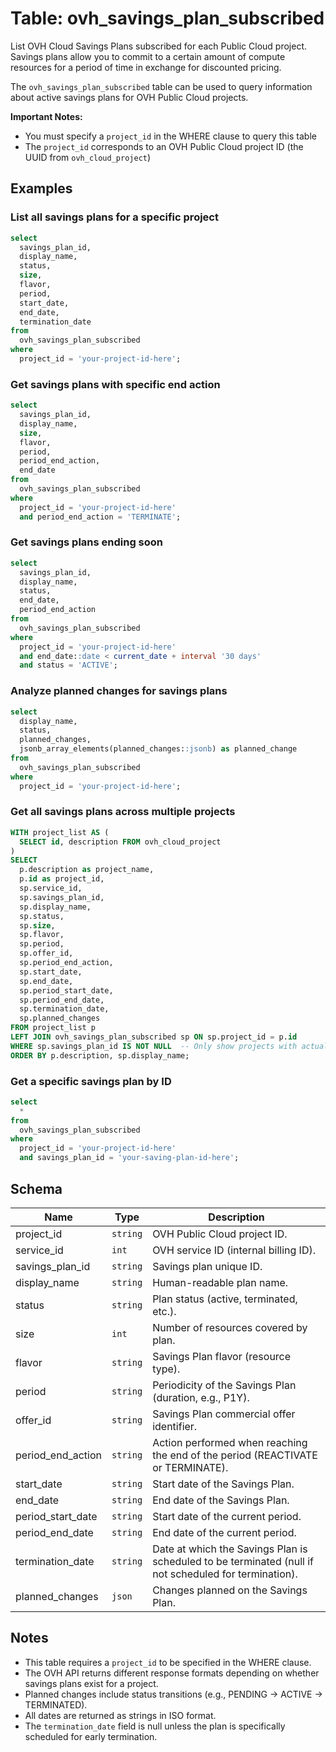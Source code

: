 # Table: ovh_savings_plan_subscribed

List OVH Cloud Savings Plans subscribed for each Public Cloud project. Savings plans allow you to commit to a certain amount of compute resources for a period of time in exchange for discounted pricing.

The `ovh_savings_plan_subscribed` table can be used to query information about active savings plans for OVH Public Cloud projects.

**Important Notes:**
- You must specify a `project_id` in the WHERE clause to query this table
- The `project_id` corresponds to an OVH Public Cloud project ID (the UUID from `ovh_cloud_project`)

## Examples

### List all savings plans for a specific project

```sql
select
  savings_plan_id,
  display_name,
  status,
  size,
  flavor,
  period,
  start_date,
  end_date,
  termination_date
from
  ovh_savings_plan_subscribed
where
  project_id = 'your-project-id-here';
```

### Get savings plans with specific end action

```sql
select
  savings_plan_id,
  display_name,
  size,
  flavor,
  period,
  period_end_action,
  end_date
from
  ovh_savings_plan_subscribed
where
  project_id = 'your-project-id-here'
  and period_end_action = 'TERMINATE';
```

### Get savings plans ending soon

```sql
select
  savings_plan_id,
  display_name,
  status,
  end_date,
  period_end_action
from
  ovh_savings_plan_subscribed
where
  project_id = 'your-project-id-here'
  and end_date::date < current_date + interval '30 days'
  and status = 'ACTIVE';
```

### Analyze planned changes for savings plans

```sql
select
  display_name,
  status,
  planned_changes,
  jsonb_array_elements(planned_changes::jsonb) as planned_change
from
  ovh_savings_plan_subscribed
where
  project_id = 'your-project-id-here';
```

### Get all savings plans across multiple projects

```sql
WITH project_list AS (
  SELECT id, description FROM ovh_cloud_project
)
SELECT 
  p.description as project_name,
  p.id as project_id,
  sp.service_id,
  sp.savings_plan_id,
  sp.display_name,
  sp.status,
  sp.size,
  sp.flavor,
  sp.period,
  sp.offer_id,
  sp.period_end_action,
  sp.start_date,
  sp.end_date,
  sp.period_start_date,
  sp.period_end_date,
  sp.termination_date,
  sp.planned_changes
FROM project_list p
LEFT JOIN ovh_savings_plan_subscribed sp ON sp.project_id = p.id
WHERE sp.savings_plan_id IS NOT NULL  -- Only show projects with actual savings plans
ORDER BY p.description, sp.display_name;
```

### Get a specific savings plan by ID

```sql
select
  *
from
  ovh_savings_plan_subscribed
where
  project_id = 'your-project-id-here'
  and savings_plan_id = 'your-saving-plan-id-here';
```

## Schema

| Name | Type | Description |
|------|------|-------------|
| project_id | `string` | OVH Public Cloud project ID. |
| service_id | `int` | OVH service ID (internal billing ID). |
| savings_plan_id | `string` | Savings plan unique ID. |
| display_name | `string` | Human-readable plan name. |
| status | `string` | Plan status (active, terminated, etc.). |
| size | `int` | Number of resources covered by plan. |
| flavor | `string` | Savings Plan flavor (resource type). |
| period | `string` | Periodicity of the Savings Plan (duration, e.g., P1Y). |
| offer_id | `string` | Savings Plan commercial offer identifier. |
| period_end_action | `string` | Action performed when reaching the end of the period (REACTIVATE or TERMINATE). |
| start_date | `string` | Start date of the Savings Plan. |
| end_date | `string` | End date of the Savings Plan. |
| period_start_date | `string` | Start date of the current period. |
| period_end_date | `string` | End date of the current period. |
| termination_date | `string` | Date at which the Savings Plan is scheduled to be terminated (null if not scheduled for termination). |
| planned_changes | `json` | Changes planned on the Savings Plan. |

## Notes

- This table requires a `project_id` to be specified in the WHERE clause.
- The OVH API returns different response formats depending on whether savings plans exist for a project.
- Planned changes include status transitions (e.g., PENDING → ACTIVE → TERMINATED).
- All dates are returned as strings in ISO format.
- The `termination_date` field is null unless the plan is specifically scheduled for early termination.